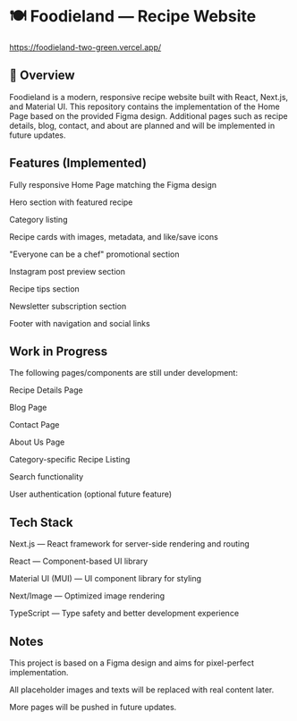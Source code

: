 # 🍽 Foodieland — Recipe Website
https://foodieland-two-green.vercel.app/
## 📌 Overview
Foodieland is a modern, responsive recipe website built with React, Next.js, and Material UI.
This repository contains the implementation of the Home Page based on the provided Figma design.
Additional pages such as recipe details, blog, contact, and about are planned and will be implemented in future updates.

## Features (Implemented)
Fully responsive Home Page matching the Figma design

Hero section with featured recipe

Category listing

Recipe cards with images, metadata, and like/save icons

"Everyone can be a chef" promotional section

Instagram post preview section

Recipe tips section

Newsletter subscription section

Footer with navigation and social links

## Work in Progress
The following pages/components are still under development:

Recipe Details Page

Blog Page

Contact Page

About Us Page

Category-specific Recipe Listing

Search functionality

User authentication (optional future feature)

## Tech Stack
Next.js — React framework for server-side rendering and routing

React — Component-based UI library

Material UI (MUI) — UI component library for styling

Next/Image — Optimized image rendering

TypeScript — Type safety and better development experience

## Notes
This project is based on a Figma design and aims for pixel-perfect implementation.

All placeholder images and texts will be replaced with real content later.

More pages will be pushed in future updates.

